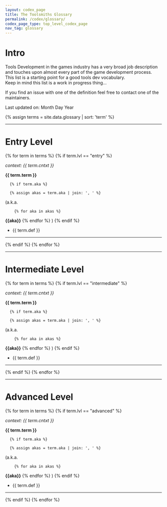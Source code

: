 ```yaml
---
layout: codex_page
title: The Toolsmiths Glossary
permalink: /codex/glossary/
codex_page_type: top_level_codex_page
nav_tag: glossary
---
```


# Intro
Tools Development in the games industry has a very broad job description and touches upon almost every part of the game development process. This list is a starting point for a good tools dev vocabulary.  
Keep in mind this list is a work in progress thing...

If you find an issue with one of the definition feel free to contact one of the maintainers. 

Last updated on: Month Day Year

<!-- To Edit or Add content to this page please edit the _data/glossary.yaml file -->
{% assign terms = site.data.glossary | sort: 'term' %}

------

# Entry Level

{% for term in terms %}
    {% if term.lvl == "entry" %}
<p><em>context: {{ term.cntxt }}</em></p>
<p><strong>{{ term.term }}</strong> 

      {% if term.aka %}

      {% assign akas = term.aka | join: ', ' %}

(a.k.a. 

        {% for aka in akas %}
<strong>{{aka}}</strong> 
        {% endfor %}
)
      {% endif %}

- {{ term.def }}</p>

<hr>
  {% endif %}
{% endfor %}

------

# Intermediate Level

{% for term in terms %}
    {% if term.lvl == "intermediate" %}
<p><em>context: {{ term.cntxt }}</em></p>
<p><strong>{{ term.term }}</strong> 

      {% if term.aka %}
      
      {% assign akas = term.aka | join: ', ' %}

(a.k.a. 

        {% for aka in akas %}
<strong>{{aka}}</strong> 
        {% endfor %}
)
      {% endif %}

- {{ term.def }}</p>

<hr>
  {% endif %}
{% endfor %}

------

# Advanced Level

{% for term in terms %}
    {% if term.lvl == "advanced" %}
<p><em>context: {{ term.cntxt }}</em></p>
<p><strong>{{ term.term }}</strong> 

      {% if term.aka %}
      
      {% assign akas = term.aka | join: ', ' %}

(a.k.a. 

        {% for aka in akas %}
<strong>{{aka}}</strong> 
        {% endfor %}
)
      {% endif %}

- {{ term.def }}</p>

<hr>
  {% endif %}
{% endfor %}
